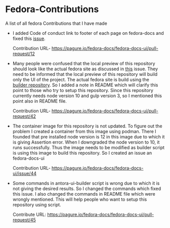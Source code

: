 # Fedora-Contributions
A list of all fedora Contributions that I have made

- I added Code of conduct link to footer of each page on fedora-docs and fixed this [issue](https://pagure.io/fedora-docs/docs-fp-o/issue/132). 

  Contribution URL- https://pagure.io/fedora-docs/fedora-docs-ui/pull-request/12
  
- Many people were confused that the local preview of this repository should look like the actual fedora site as discussed in 
  [this](https://pagure.io/fedora-docs/fedora-docs-ui/issue/29) issue. They need to be informed that the local preview of this repository will build only the UI of the project.   The actual fedora site is build using the   [builder repository](https://pagure.io/fedora-docs/docs-fp-o). So I added a note in README which will clarify this point to those   who try to setup this repository. Since this   repository currently needs node version 10 and gulp version 3, so I mentioned this point also in README file.

  Contribution URL- https://pagure.io/fedora-docs/fedora-docs-ui/pull-request/42
  
- The container image for this repository is not updated. To figure out the problem I created a container from this image using podman. There I founded that pre installed node   version is 12 in this image due to which it is giving Assertion error. When I downgraded the node version to 10, it runs successfully. Thus the image needs to be modified as   builder script is using this image to build this repository. So I created an issue an fedora-docs-ui

  Contribution URL- https://pagure.io/fedora-docs/fedora-docs-ui/issue/44
  
- Some commands in antora-ui-builder script is wrong due to which it is not giving the desired results. So I changed the commands which fixed this issue. I also changed the       commands in README file which were wrongly mentioned. This will help people who want to setup this repository using script.

  Contribute URL: https://pagure.io/fedora-docs/fedora-docs-ui/pull-request/45
